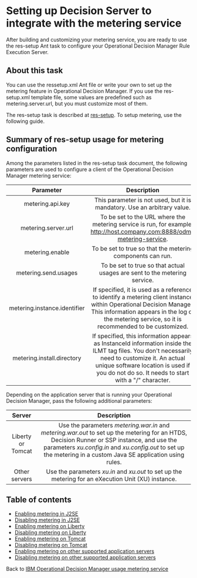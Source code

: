 # Setting up Decision Server to integrate with the metering service

After building and customizing your metering service, you are ready to use the res-setup Ant task to configure your Operational Decision Manager Rule Execution Server.

## About this task

You can use the ressetup.xml Ant file or write your own to set up the metering feature in Operational Decision Manager. If you use the res-setup.xml template file, some values are predefined such as metering.server.url, but you must customize most of them.

The res-setup task is described at [res-setup](https://www.ibm.com/docs/en/odm/8.12.0?topic=setup-res). To setup metering, use the following guide.

## Summary of res-setup usage for metering configuration

Among the parameters listed in the res-setup task document, the following parameters are used to configure a client of the Operational Decision Manager metering service:

Parameter | Description
:-: | :-:
metering.api.key | This parameter is not used, but it is mandatory. Use an arbitrary value.
metering.server.url | To be set to the URL where the metering service is run, for example, http://host.company.com:8888/odm-metering-service.
metering.enable | To be set to true so that the metering components can run.
metering.send.usages | To be set to true so that actual usages are sent to the metering service.
metering.instance.identifier | If specified, it is used as a reference to identify a metering client instance within Operational Decision Manager. This information appears in the log of the metering service, so it is recommended to be customized.
metering.install.directory | If specified, this information appears as InstanceId information inside the ILMT tag files. You don't necessarily need to customize it. An actual unique software location is used if you do not do so. It needs to start with a "/" character.

Depending on the application server that is running your Operational Decision Manager, pass the following additional parameters:

Server | Description
:-: | :-:
Liberty or Tomcat | Use the parameters *metering.war.in* and *metering.war.out* to set up the metering for an HTDS, Decision Runner or SSP instance, and use the parameters *xu.config.in* and *xu.config.out* to set up the metering in a custom Java SE application using rules.
Other servers | Use the parameters *xu.in* and *xu.out* to set up the metering for an eXecution Unit (XU) instance.

## Table of contents

-   [Enabling metering in J2SE](servers/enablej2se.md)
-   [Disabling metering in J2SE](servers/disablej2se.md)
-   [Enabling metering on Liberty](servers/enableliberty.md)
-   [Disabling metering on Liberty](servers/disableliberty.md)
-   [Enabling metering on Tomcat](servers/enabletomcat.md)
-   [Disabling metering on Tomcat](servers/disabletomcat.md)
-   [Enabling metering on other supported application servers](servers/enablewas.md)
-   [Disabling metering on other supported application servers](servers/disablewas.md)

Back to [IBM Operational Decision Manager usage metering service](../README.md)
